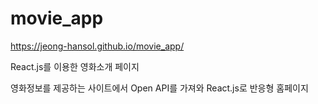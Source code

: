 # movie_app

https://jeong-hansol.github.io/movie_app/

React.js를 이용한 영화소개 페이지

영화정보를 제공하는 사이트에서 Open API를 가져와 
React.js로 반응형 홈페이지 
